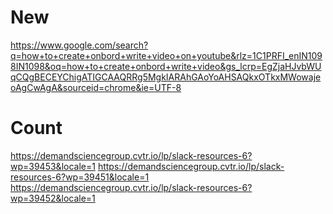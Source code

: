 # New

https://www.google.com/search?q=how+to+create+onbord+write+video+on+youtube&rlz=1C1PRFI_enIN1098IN1098&oq=how+to+create+onbord+write+video&gs_lcrp=EgZjaHJvbWUqCQgBECEYChigATIGCAAQRRg5MgkIARAhGAoYoAHSAQkxOTkxMWowajeoAgCwAgA&sourceid=chrome&ie=UTF-8

# Count


https://demandsciencegroup.cvtr.io/lp/slack-resources-6?wp=39453&locale=1
https://demandsciencegroup.cvtr.io/lp/slack-resources-6?wp=39451&locale=1
https://demandsciencegroup.cvtr.io/lp/slack-resources-6?wp=39452&locale=1
